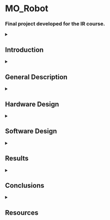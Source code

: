 # MO_Robot
### Final project developed for the IR course.

<details>
  <summary><h2>Introduction</h2></summary>

## Ideea and Motivation:
The MO Robotics Project is inspired by the character MO from the animated series "Robotzi" by Creative Monkeys. MO is a quirky, humorous robot who works alongside his friend F.O.C.A in an experimental laboratory. In the series, MO is the more laid-back and scatterbrained of the duo, often causing trouble that F.O.C.A is left to fix. My project aims to bring MO to life by building a functional robot that captures his playful personality and clumsy charm.

This project is particularly meaningful to me as it allows me to combine my passion for robotics with nostalgic memories of a series I enjoyed watching during my childhood. By recreating MO, I hope to celebrate the creativity and humor of "Robotzi" while showcasing the potential of robotics to bring beloved characters to life.

## Functionality:
The MO Robot is designed as a faithful representation of the beloved character from the animated series Robotzi.

### The robot will feature:

- A single leg for mobility or stability.
- Two functional arms.
- LED matrix eyes capable of displaying animations.
- A mouth that can open and close.

### MO will have the ability to:

- Speak iconic lines from the series, capturing the character's humor and personality.
- Display eye animations using the LED matrix.
- Be controlled via a controller or remote, allowing for interactive operation.

### Additionally, MO will be programmed to interact with another robot, F.O.C.A.:

- Dialogue Mode: MO will engage in conversations with F.O.C.A.

</details>

<details>
  <summary><h2>General Description</h2></summary>
  
  - Description:
  - Block Scheme:
  ![Screenshot 2024-12-17 211839](https://github.com/user-attachments/assets/44acc22f-ad5b-4283-95f1-bf062ffcd20f)

</details>

<details>
  <summary><h2>Hardware Design</h2></summary>
  
  ## List of components:

  - 1X ESP32 WROOM
  - 1X LED Matrix
  - 4X Micro Servomotor
  - 1X Miniature Amplifier Module PAM8403
  - 1X Speaker
  - DC-DC Step Down Mini-360 Module
  - 2X LI-ION Well 18650 Battery (3.7V, 2200 mAh)
  - PCB Boards
  
  ## General Description:
  The ESP32-WROOM-32D serves as the main control unit for my project due to its compact design and built-in Bluetooth connectivity, enabling wireless control of the robot via a virtual remote and communication with other ESP32-based robots. The MAX7219 LED Matrix is used to display animations, specifically for creating expressive eye movements like blinking, giving the robot, MO, a dynamic personality. Four SG90 Micro Servo Motors control the robot's movements: two for the arms (moving forward and backward) and two for simulating mouth movements when the robot speaks. A PAM8403 Miniature Amplifier Module amplifies the sound output to a connected speaker, which plays the robot’s speech. Power is provided by two 18650 Li-ion Batteries (3.7V, 2200mAh), regulated via a DC-DC Step Down Module to ensure safe and stable voltage for all components. All components are carefully wired to specific GPIO pins on the ESP32 to ensure functionality, with a common ground setup and proper voltage regulation for stable operation.
  
  ---
  For a detailed description of every component used in this project please check [HERE](https://github.com/StefanAna-Maria/MO_Robot/blob/main/Hardware/README.md)
  
  ## Block Diagram:
  ![Screenshot 2024-12-17 211839](https://github.com/user-attachments/assets/c9596389-4a8e-40e2-843a-411d9e57200c)

  ## Electrical Diagram:
 ![Screenshot 2024-12-17 205839](https://github.com/user-attachments/assets/b9d76cd3-2725-41ec-b41a-44b96dac35ec)

  ## Complete Circuit:
  TBD (I encountered issues regarding the delivery of some components)
  
  ## Images and Videos of the physical components:
  ### Arm prototype video:
  
  ### Test image and video for the LED Matrix:
  
  TBD
</details>

<details>
  <summary><h2>Software Design</h2></summary>
  TBD
</details>

<details>
  <summary><h2>Results</h2></summary>
  TBD
</details>

<details>
  <summary><h2>Conclusions</h2></summary>
  TBD
</details>

<details>
  <summary><h2>Resources</h2></summary>

  - [ESP32-WROOM-32D DATASHEET](https://www.espressif.com/sites/default/files/documentation/esp32-wroom-32d_esp32-wroom-32u_datasheet_en.pdf)
  - [LED Matrix Module MAX7219 DATASHEET](https://www.analog.com/media/en/technical-documentation/data-sheets/MAX7219-MAX7221.pdf)
  - [Micro Servomotor SG90 90° DATASHEET](https://www.friendlywire.com/projects/ne555-servo-safe/SG90-datasheet.pdf)
  - [Speaker DATASHEET](https://www.farnell.com/datasheets/2827522.pdf)
  - [Miniature Amplifier Module PAM8403 DATASHEET](https://www.mouser.com/datasheet/2/115/PAM8403-247318.pdf)
  - [DC-DC Step Down Mini-360 Module DATASHEET](https://www.matts-electronics.com/wp-content/uploads/2018/06/MINI-360.pdf)

  <details>
    <summary><h3>ESP32 Pinout Image</h3></summary>
  
  ![Screenshot 2024-12-12 194316](https://github.com/user-attachments/assets/111ab6f2-bc48-4e6e-a156-49e5d9ca6c17)
  </details>
  
</details>
